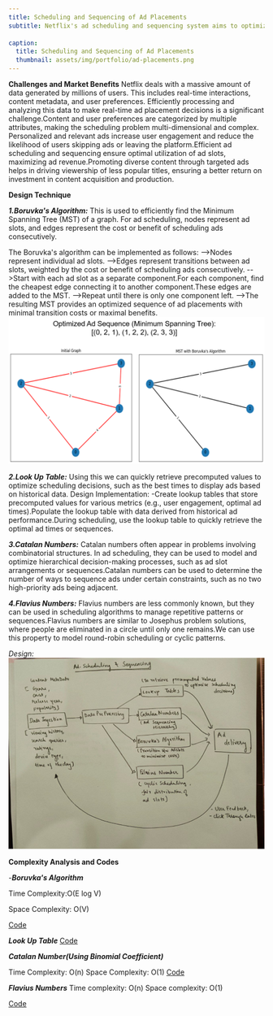 ```yaml
---
title: Scheduling and Sequencing of Ad Placements
subtitle: Netflix's ad scheduling and sequencing system aims to optimize the placement of advertisements during streaming sessions to maximize user engagement and ad revenue. The system analyzes a variety of user data, such as viewing history, watch time, device type, and time of day, to tailor ad placements that are most likely to resonate with individual users. By delivering personalized and well-timed ads, Netflix ensures that ads are relevant and minimally intrusive.

caption:
  title: Scheduling and Sequencing of Ad Placements
  thumbnail: assets/img/portfolio/ad-placements.png
---
```

**Challenges and Market Benefits**
Netflix deals with a massive amount of data generated by millions of users. This includes real-time interactions, content metadata, and user preferences.
Efficiently processing and analyzing this data to make real-time ad placement decisions is a significant challenge.Content and user preferences are categorized by multiple attributes, making the scheduling problem multi-dimensional and complex.
Personalized and relevant ads increase user engagement and reduce the likelihood of users skipping ads or leaving the platform.Efficient ad scheduling and sequencing ensure optimal utilization of ad slots, maximizing ad revenue.Promoting diverse content through targeted ads helps in driving viewership of less popular titles, ensuring a better return on investment in content acquisition and production.

**Design Technique**

_**1.Boruvka's Algorithm:**_
This is used to efficiently find the Minimum Spanning Tree (MST) of a graph. For ad scheduling, nodes represent ad slots, and edges represent the cost or benefit of scheduling ads consecutively.

The Boruvka's algorithm can be implemented as follows:
-->Nodes represent individual ad slots.
-->Edges represent transitions between ad slots, weighted by the cost or benefit of scheduling ads consecutively.
-->Start with each ad slot as a separate component.For each component, find the cheapest edge connecting it to another component.These edges are added to the MST.
-->Repeat until there is only one component left.
-->The resulting MST provides an optimized sequence of ad placements with minimal transition costs or maximal benefits.
<img src="assets/img/inside/boruvka.png" alt="KD-Tree Design">

_**2.Look Up Table:**_
Using this we can quickly retrieve precomputed values to optimize scheduling decisions, such as the best times to display ads based on historical data.
Design Implementation:
-Create lookup tables that store precomputed values for various metrics (e.g., user engagement, optimal ad times).Populate the lookup table with data derived from historical ad performance.During scheduling, use the lookup table to quickly retrieve the optimal ad times or sequences.


_**3.Catalan Numbers:**_
Catalan numbers often appear in problems involving combinatorial structures. In ad scheduling, they can be used to model and optimize hierarchical decision-making processes, such as ad slot arrangements or sequences.Catalan numbers can be used to determine the number of ways to sequence ads under certain constraints, such as no two high-priority ads being adjacent.


_**4.Flavius Numbers:**_
Flavius numbers are less commonly known, but they can be used in scheduling algorithms to manage repetitive patterns or sequences.Flavius numbers are similar to Josephus problem solutions, where people are eliminated in a circle until only one remains.We can use this property to model round-robin scheduling or cyclic patterns.

_Design:_
<img src="assets/img/inside/ad-scheduling.jpeg" alt="sys arch">

 
**Complexity Analysis and Codes**

-**_Boruvka's Algorithm_**

Time Complexity:O(E log V) 

Space Complexity: O(V)

[Code](https://github.com/PAI-SHREYA/DSA/blob/main/Trees/Boruvka's.cpp)

**_Look Up Table_**
[Code](https://github.com/jiyapalrecha35/Google.github.io/blob/main/codes/lookupTable.cpp)

**_Catalan Number(Using Binomial Coefficient)_**

Time Complexity: O(n)
Space Complexity: O(1)
[Code](https://github.com/PAI-SHREYA/DSA/blob/main/Catalan.cpp)

**_Flavius Numbers_**
Time complexity: O(n)
Space complexity: O(1)


[Code](https://github.com/PAI-SHREYA/DSA/blob/main/Flavius.cpp)


